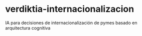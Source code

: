 # verdiktia-internacionalizacion
IA para decisiones de internacionalización de pymes basado en arquitectura cognitiva
